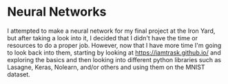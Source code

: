 # Neural Networks

I attempted to make a neural network for my final project at the Iron Yard, but
after taking a look into it, I decided that I didn't have the time or resources
to do a proper job. However, now that I have more time I'm going to look back
into them, starting by looking at https://iamtrask.github.io/ and exploring the
basics and then looking into different python libraries such as Lasagne, Keras,
Nolearn, and/or others and using them on the MNIST dataset.
